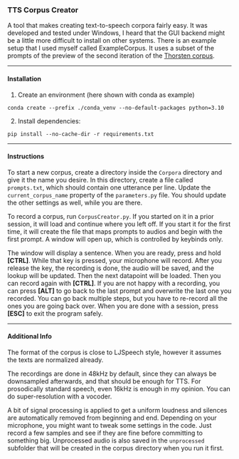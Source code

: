 ### TTS Corpus Creator

A tool that makes creating text-to-speech corpora fairly easy. It was developed and tested under Windows, I heard that
the GUI backend might be a little more difficult to install on other systems. There is an example setup that I used
myself called ExampleCorpus. It uses a subset of the prompts of the preview of the second iteration of the
[Thorsten corpus](https://github.com/thorstenMueller/deep-learning-german-tts).

---

#### Installation

1. Create an environment (here shown with conda as example)

```
conda create --prefix ./conda_venv --no-default-packages python=3.10
```

2. Install dependencies:

```
pip install --no-cache-dir -r requirements.txt
```

---

#### Instructions

To start a new corpus, create a directory inside the `Corpora` directory and give it the name you desire. In this
directory, create a file called `prompts.txt`, which should contain one utterance per line. Update
the `current_corpus_name` property of the `parameters.py` file. You should update the other settings as well, while you
are there.

To record a corpus, run `CorpusCreator.py`. If you started on it in a prior session, it will load and continue where you
left off. If you start it for the first time, it will create the file that maps prompts to audios and begin with the
first prompt. A window will open up, which is controlled by keybinds only.

The window will display a sentence. When you are ready, press and hold **[CTRL]**. While that key is pressed, your
microphone will record. After you release the key, the recording is done, the audio will be saved, and the lookup will
be updated. Then the next datapoint will be loaded. Then you can record again with **[CTRL]**. If you are not happy with
a recording, you can press **[ALT]** to go back to the last prompt and overwrite the last one you recorded. You can go
back multiple steps, but you have to re-record all the ones you are going back over. When you are done with a
session, press **[ESC]** to exit the program safely.

---

#### Additional Info

The format of the corpus is close to LJSpeech style, however it assumes the texts are normalized already.

The recordings are done in 48kHz by default, since they can always be downsampled afterwards, and that should be enough for TTS.
For prosodically standard speech, even 16kHz is enough in my opinion. You can do super-resolution with a vocoder.

A bit of signal processing is applied to get a uniform loudness and silences are automatically removed from beginning
and end. Depending on your microphone, you might want to tweak some settings in the code. Just record a few samples and
see if they are fine before committing to something big. Unprocessed audio is also saved in the `unprocessed` subfolder that
will be created in the corpus directory when you run it first.
